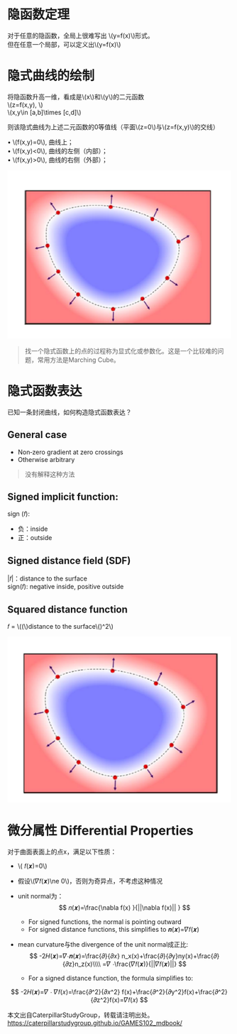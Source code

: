 # 隐函数定理   

对于任意的隐函数，全局上很难写出 \\(y=f(x)\\)形式。   
但在任意一个局部，可以定义出\\(y=f(x)\\)   

# 隐式曲线的绘制

将隐函数升高一维，看成是\\(x\\)和\\(y\\)的二元函数    
\\(z=f(x,y), \\)     
\\(x,y\in [a,b]\times [c,d]\\)

则该隐式曲线为上述二元函数的0等值线（平面\\(z=0\\)与\\(z=f(x,y)\\)的交线）   

• \\(f(x,y)=0\\), 曲线上；    
• \\(f(x,y)<0\\), 曲线的左侧（内部）；    
• \\(f(x,y)>0\\), 曲线的右侧（外部）；   

![](../assets/瘾曲4.png) 

> 找一个隐式函数上的点的过程称为显式化或参数化。这是一个比较难的问题，常用方法是Marching Cube。    

# 隐式函数表达    

已知一条封闭曲线，如何构造隐式函数表达？     

## General case     

- Non‐zero gradient at zero crossings     
- Otherwise arbitrary     

> 没有解释这种方法

## Signed implicit function:    

sign (𝑓):   
- 负：inside  
- 正：outside

## Signed distance field (SDF)    

|𝑓|：distance to the surface    
sign(𝑓): negative inside, positive outside    

## Squared distance function    

𝑓 = \\((\\)distance to the surface\\()^2\\)   

![](../assets/瘾曲5.png) 


# 微分属性 Differential Properties   

对于曲面表面上的点x，满足以下性质：  
- \\( 𝑓(𝒙)=0\\)      
- 假设\\(𝛻𝑓(𝒙)\ne 0\\)，否则为奇异点，不考虑这种情况     
- unit normal为：  
$$
𝑛(𝒙)=\frac{\nabla  f(x) }{||\nabla f(x)|| }
$$
   - For signed functions, the normal is pointing outward      
   - For signed distance functions, this simplifies to 𝒏(𝒙)=𝛻𝑓(𝒙)     

- mean curvature与the divergence of the unit normal成正比:     
$$
-2𝐻(𝒙)=𝛻⋅𝒏(𝒙)=\frac{𝜕}{𝜕𝑥} n_x(x)+\frac{𝜕}{𝜕y}ny(x)+\frac{𝜕}{𝜕z}n_z(x)\\\\
=𝛻 ⋅\frac{𝛻𝑓(𝒙)}{||𝛻𝑓(𝒙)||}
$$

  - For a signed distance function, the formula simplifies to:     

$$
-2𝐻(𝒙)=𝛻 ⋅ 𝛻𝑓(𝑥)=\frac{𝜕^2}{𝜕𝑥^2} f(x)+\frac{𝜕^2}{𝜕y^2}f(x)+\frac{𝜕^2}{𝜕z^2}f(x)=𝛻𝑓(𝑥)
$$

本文出自CaterpillarStudyGroup，转载请注明出处。
<https://caterpillarstudygroup.github.io/GAMES102_mdbook/>

